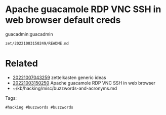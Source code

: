 # Apache guacamole RDP VNC SSH in web browser default creds
guacadmin:guacadmin

` zet/20221003150249/README.md `

# Related

- [20221007043259](/zet/20221007043259/README.md) zettelkasten generic ideas
- [20221003150250](/zet/20221003150250/README.md) Apache guacamole RDP VNC SSH in web browser
- ~/kb/hacking/misc/buzzwords-and-acronyms.md

Tags:

    #hacking #buzzwords #buzzwords 
